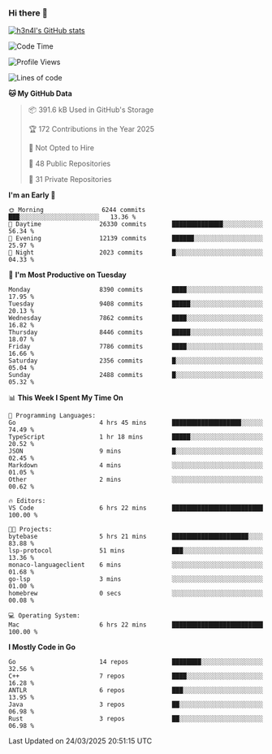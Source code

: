### Hi there 👋

[![h3n4l's GitHub stats](https://github-readme-stats.vercel.app/api?username=h3n4l&count_private=true&show_icons=true&theme=radical)](https://github.com/h3n4l/github-readme-stats)

<!--START_SECTION:waka-->
![Code Time](http://img.shields.io/badge/Code%20Time-2%2C108%20hrs%2027%20mins-blue)

![Profile Views](http://img.shields.io/badge/Profile%20Views-0-blue)

![Lines of code](https://img.shields.io/badge/From%20Hello%20World%20I%27ve%20Written-15.7%20million%20lines%20of%20code-blue)

**🐱 My GitHub Data** 

> 📦 391.6 kB Used in GitHub's Storage 
 > 
> 🏆 172 Contributions in the Year 2025
 > 
> 🚫 Not Opted to Hire
 > 
> 📜 48 Public Repositories 
 > 
> 🔑 31 Private Repositories 
 > 
**I'm an Early 🐤** 

```text
🌞 Morning                6244 commits        ███░░░░░░░░░░░░░░░░░░░░░░   13.36 % 
🌆 Daytime                26330 commits       ██████████████░░░░░░░░░░░   56.34 % 
🌃 Evening                12139 commits       ██████░░░░░░░░░░░░░░░░░░░   25.97 % 
🌙 Night                  2023 commits        █░░░░░░░░░░░░░░░░░░░░░░░░   04.33 % 
```
📅 **I'm Most Productive on Tuesday** 

```text
Monday                   8390 commits        ████░░░░░░░░░░░░░░░░░░░░░   17.95 % 
Tuesday                  9408 commits        █████░░░░░░░░░░░░░░░░░░░░   20.13 % 
Wednesday                7862 commits        ████░░░░░░░░░░░░░░░░░░░░░   16.82 % 
Thursday                 8446 commits        █████░░░░░░░░░░░░░░░░░░░░   18.07 % 
Friday                   7786 commits        ████░░░░░░░░░░░░░░░░░░░░░   16.66 % 
Saturday                 2356 commits        █░░░░░░░░░░░░░░░░░░░░░░░░   05.04 % 
Sunday                   2488 commits        █░░░░░░░░░░░░░░░░░░░░░░░░   05.32 % 
```


📊 **This Week I Spent My Time On** 

```text
💬 Programming Languages: 
Go                       4 hrs 45 mins       ███████████████████░░░░░░   74.49 % 
TypeScript               1 hr 18 mins        █████░░░░░░░░░░░░░░░░░░░░   20.52 % 
JSON                     9 mins              █░░░░░░░░░░░░░░░░░░░░░░░░   02.45 % 
Markdown                 4 mins              ░░░░░░░░░░░░░░░░░░░░░░░░░   01.05 % 
Other                    2 mins              ░░░░░░░░░░░░░░░░░░░░░░░░░   00.62 % 

🔥 Editors: 
VS Code                  6 hrs 22 mins       █████████████████████████   100.00 % 

🐱‍💻 Projects: 
bytebase                 5 hrs 21 mins       █████████████████████░░░░   83.88 % 
lsp-protocol             51 mins             ███░░░░░░░░░░░░░░░░░░░░░░   13.36 % 
monaco-languageclient    6 mins              ░░░░░░░░░░░░░░░░░░░░░░░░░   01.68 % 
go-lsp                   3 mins              ░░░░░░░░░░░░░░░░░░░░░░░░░   01.00 % 
homebrew                 0 secs              ░░░░░░░░░░░░░░░░░░░░░░░░░   00.08 % 

💻 Operating System: 
Mac                      6 hrs 22 mins       █████████████████████████   100.00 % 
```

**I Mostly Code in Go** 

```text
Go                       14 repos            ████████░░░░░░░░░░░░░░░░░   32.56 % 
C++                      7 repos             ████░░░░░░░░░░░░░░░░░░░░░   16.28 % 
ANTLR                    6 repos             ███░░░░░░░░░░░░░░░░░░░░░░   13.95 % 
Java                     3 repos             ██░░░░░░░░░░░░░░░░░░░░░░░   06.98 % 
Rust                     3 repos             ██░░░░░░░░░░░░░░░░░░░░░░░   06.98 % 
```




 Last Updated on 24/03/2025 20:51:15 UTC
<!--END_SECTION:waka-->

